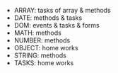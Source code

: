 - ARRAY: tasks of array & methods
- DATE: methods & tasks
- DOM: events & tasks & forms
- MATH: methods
- NUMBER: methods
- OBJECT: home works
- STRING: methods
- TASKS: home works